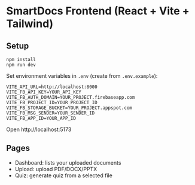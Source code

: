 # SmartDocs Frontend (React + Vite + Tailwind)

## Setup
```
npm install
npm run dev
```

Set environment variables in `.env` (create from `.env.example`):
```
VITE_API_URL=http://localhost:8000
VITE_FB_API_KEY=YOUR_API_KEY
VITE_FB_AUTH_DOMAIN=YOUR_PROJECT.firebaseapp.com
VITE_FB_PROJECT_ID=YOUR_PROJECT_ID
VITE_FB_STORAGE_BUCKET=YOUR_PROJECT.appspot.com
VITE_FB_MSG_SENDER=YOUR_SENDER_ID
VITE_FB_APP_ID=YOUR_APP_ID
```

Open http://localhost:5173

## Pages
- Dashboard: lists your uploaded documents
- Upload: upload PDF/DOCX/PPTX
- Quiz: generate quiz from a selected file


